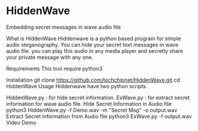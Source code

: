# HiddenWave
Embedding secret messages in wave audio file

What is HiddenWave
Hiddenwave is a python based program for simple audio steganography. You can hide your secret text messages in wave audio file. you can play this audio in any media player and secretly share your private message with any one.

Requirements
This tool require python3

Installation
git clone https://github.com/techchipnet/HiddenWave.git
cd HiddenWave
Usage
Hiddenwave have two python scripts.

HiddenWave.py : for hide secret information.
ExWave.py : for extract secret information for wave audio file.
Hide Secret Information in Audio file
python3 HiddenWave.py -f Demo.wav -m "Secret Msg" -o output.wav
Extract Secret Information from Audio file
python3 ExWave.py -f output.wav
Video Demo

